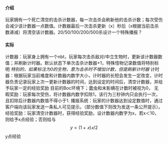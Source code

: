 #### 介绍
玩家拥有一个死亡清空的击杀计数器，每一次击杀会刷新他的击杀计数；每次受伤会减少该计数器一点数值。计数器最后一次击杀更新（x）秒后（x根据当前击杀数递减）将清空该计数器。20/50/100/200/500杀设计一个特殊播报？

#### 实际
计数器：玩家身上拥有一个nbt，玩家每次击杀敌对/中立生物时，更新该计数器数值；并刷新计时器。默认状态下单次击杀计数器+1，特殊怪物记录数值将特别标明
*特别的，如果标注为0的生物，意为击杀时不增加计数，但是刷新计时器*
计时器：根据玩家当前难度和计数器内数字大小，计时器的长短会发生一定改变，计时器负责记录玩家上次一更新计数器的时间，达到设定的时间后，清空计数器，并给予玩家一定的经验奖励
目前的Boc环境下；蠹虫和末影螨在计数时被视为0，
无暇奖励：玩家每次受伤，将计数器内数字扣除1，该行为三秒钟内只会执行一次，且扣除后计数器内数值不得小于1.
播报系统：玩家的计数器达到设定数值时，通过客户端向该玩家发送一条私人可见提示。（部分数值下则改为发送一条公开提示）。
经验奖励：玩家清空计数器时，获得经验奖励，设计数器内数字为x，若x＜10， 则给予x点经验；否则给与$$y=(1+𝑥)𝑥/2$$
y点经验